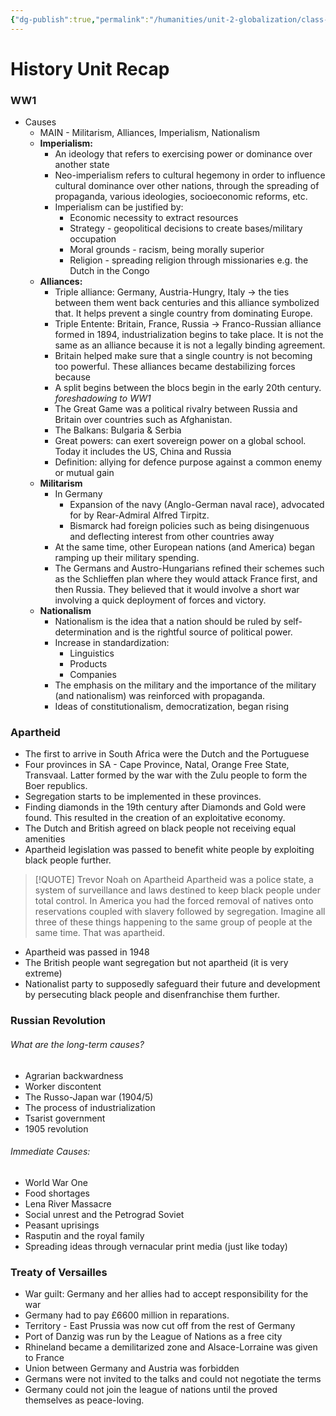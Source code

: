 ```yaml
---
{"dg-publish":true,"permalink":"/humanities/unit-2-globalization/class-notes/14-history-units-and-recap/"}
---
```


# History Unit Recap

### WW1
- Causes
	- MAIN - Militarism, Alliances, Imperialism, Nationalism
	- **Imperialism:**
		- An ideology that refers to exercising power or dominance over another state
		- Neo-imperialism refers to cultural hegemony in order to influence cultural dominance over other nations, through the spreading of propaganda, various ideologies, socioeconomic reforms, etc.
		- Imperialism can be justified by:
			- Economic necessity to extract resources
			- Strategy - geopolitical decisions to create bases/military occupation
			- Moral grounds - racism, being morally superior
			- Religion - spreading religion through missionaries e.g. the Dutch in the Congo
	- **Alliances:**
		- Triple alliance: Germany, Austria-Hungry, Italy → the ties between them went back centuries and this alliance symbolized that. It helps prevent a single country from dominating Europe. 
		- Triple Entente: Britain, France, Russia → Franco-Russian alliance formed in 1894, industrialization begins to take place. It is not the same as an alliance because it is not a legally binding agreement. 
		- Britain helped make sure that a single country is not becoming too powerful. These alliances became destabilizing forces because 
		- A split begins between the blocs begin in the early 20th century. *foreshadowing to WW1*
		- The Great Game was a political rivalry between Russia and Britain over countries such as Afghanistan. 
		- The Balkans: Bulgaria & Serbia
		- Great powers: can exert sovereign power on a global school. Today it includes the US, China and Russia
		- Definition: allying for defence purpose against a common enemy or mutual gain
	- **Militarism**
		- In Germany
			- Expansion of the navy (Anglo-German naval race), advocated for by Rear-Admiral Alfred Tirpitz. 
			- Bismarck had foreign policies such as being disingenuous and deflecting interest from other countries away 
		- At the same time, other European nations (and America) began ramping up their military spending. 
		- The Germans and Austro-Hungarians refined their schemes such as the Schlieffen plan where they would attack France first, and then Russia. They believed that it would involve a short war involving a quick deployment of forces and victory. 
	- **Nationalism**
		- Nationalism is the idea that a nation should be ruled by self-determination and is the rightful source of political power.
		- Increase in standardization:
			- Linguistics
			- Products
			- Companies
		- The emphasis on the military and the importance of the military (and nationalism) was reinforced with propaganda. 
		- Ideas of constitutionalism, democratization, began rising

### Apartheid
- The first to arrive in South Africa were the Dutch and the Portuguese 
- Four provinces in SA - Cape Province, Natal, Orange Free State, Transvaal. Latter formed by the war with the Zulu people to form the Boer republics.
- Segregation starts to be implemented in these provinces.
- Finding diamonds in the 19th century after Diamonds and Gold were found. This resulted in the creation of an exploitative economy.
- The Dutch and British agreed on black people not receiving equal amenities
- Apartheid legislation was passed to benefit white people by exploiting black people further. 
> [!QUOTE] Trevor Noah on Apartheid
> Apartheid was a police state, a system of surveillance and laws destined to keep black people under total control. In America you had the forced removal of natives onto reservations coupled with slavery followed by segregation. Imagine all three of these things happening to the same group of people at the same time. That was apartheid.
- Apartheid was passed in 1948
- The British people want segregation but not apartheid (it is very extreme)
- Nationalist party to supposedly safeguard their future and development by persecuting black people and disenfranchise them further. 


### Russian Revolution
###### What are the long-term causes?
- Agrarian backwardness
- Worker discontent
- The Russo-Japan war (1904/5)
- The process of industrialization
- Tsarist government
- 1905 revolution
###### Immediate Causes:
- World War One
- Food shortages
- Lena River Massacre
- Social unrest and the Petrograd Soviet
- Peasant uprisings
- Rasputin and the royal family
- Spreading ideas through vernacular print media (just like today)

### Treaty of Versailles
- War guilt: Germany and her allies had to accept responsibility for the war
- Germany had to pay £6600 million in reparations. 
- Territory - East Prussia was now cut off from the rest of Germany
- Port of Danzig was run by the League of Nations as a free city
- Rhineland became a demilitarized zone and Alsace-Lorraine was given to France
- Union between Germany and Austria was forbidden
- Germans were not invited to the talks and could not negotiate the terms
- Germany could not join the league of nations until the proved themselves as peace-loving.

